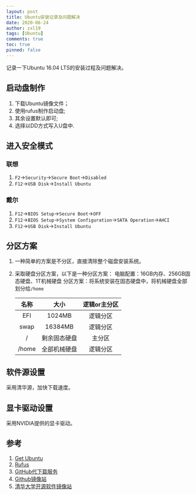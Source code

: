 ```yaml
---
layout: post
title: Ubuntu安装记录及问题解决
date: 2020-06-24
author: zxl19
tags: [Ubuntu]
comments: true
toc: true
pinned: false
---
```


记录一下Ubuntu 16.04 LTS的安装过程及问题解决。

<!-- more -->

## 启动盘制作

1. 下载Ubuntu镜像文件；
2. 使用rufus制作启动盘;
3. 其余设置默认即可;
4. 选择以DD方式写入U盘中.

## 进入安全模式

### 联想

1. `F2`->`Security`->`Secure Boot`->`Disabled`
2. `F12`->`USB Disk`->`Install Ubuntu`

### 戴尔

1. `F12`->`BIOS Setup`->`Secure Boot`->`OFF`
2. `F12`->`BIOS Setup`->`System Configuration`->`SATA Operation`->`AHCI`
3. `F12`->`USB Disk`->`Install Ubuntu`

## 分区方案

1. 一种简单的方案是不分区，直接清除整个磁盘安装系统。
2. 采取硬盘分区方案，以下是一种分区方案：
    电脑配置：16GB内存、256GB固态硬盘、1T机械硬盘
    分区方案：将系统安装在固态硬盘中，将机械硬盘全部划分给`/home`

    | 名称 | 大小 | 逻辑or主分区 |
    | :----: | :----: | :----: |
    | EFI | 1024MB | 逻辑分区 |
    | swap |16384MB| 逻辑分区 |
    | / | 剩余固态硬盘 | 主分区 |
    | /home | 全部机械硬盘 | 逻辑分区 |

## 软件源设置

采用清华源，加快下载速度。

## 显卡驱动设置

采用NVIDIA提供的显卡驱动。

## 参考

1. [Get Ubuntu](https://ubuntu.com/download)
2. [Rufus](http://rufus.ie/)
3. [GitHub代下载服务](http://g.widyun.com/)
4. [Github镜像站](https://github.wuyanzheshui.workers.dev/)
5. [清华大学开源软件镜像站](https://mirrors.tuna.tsinghua.edu.cn)
